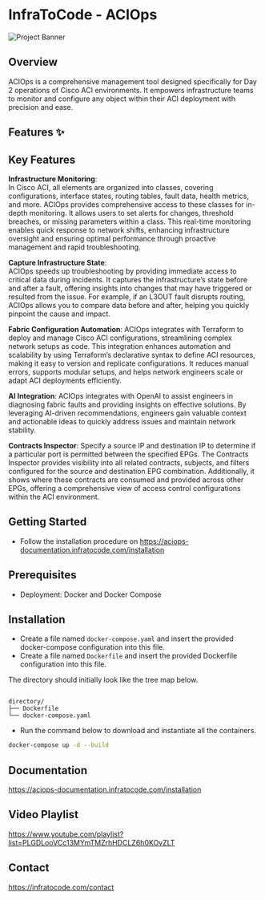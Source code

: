 #   InfraToCode - ACIOps

![Project Banner](https://i.imgur.com/aNPg18I.png)


## Overview

ACIOps is a comprehensive management tool designed specifically for Day 2 operations of Cisco ACI environments. It empowers infrastructure teams to monitor and configure any object within their ACI deployment with precision and ease. 


## Features ✨

## Key Features
**Infrastructure Monitoring**: <br/> 
In Cisco ACI, all elements are organized into classes, covering configurations, interface states, routing tables, fault data, health metrics, and more. ACIOps provides comprehensive access to these classes for in-depth monitoring. It allows users to set alerts for changes, threshold breaches, or missing parameters within a class. This real-time monitoring enables quick response to network shifts, enhancing infrastructure oversight and ensuring optimal performance through proactive management and rapid troubleshooting.

**Capture Infrastructure State**: <br/>
ACIOps speeds up troubleshooting by providing immediate access to critical data during incidents. It captures the infrastructure’s state before and after a fault, offering insights into changes that may have triggered or resulted from the issue. For example, if an L3OUT fault disrupts routing, ACIOps allows you to compare data before and after, helping you quickly pinpoint the cause and impact.

**Fabric Configuration Automation**:
ACIOps integrates with Terraform to deploy and manage Cisco ACI configurations, streamlining complex network setups as code. This integration enhances automation and scalability by using Terraform’s declarative syntax to define ACI resources, making it easy to version and replicate configurations. It reduces manual errors, supports modular setups, and helps network engineers scale or adapt ACI deployments efficiently.

**AI Integration**:
ACIOps integrates with OpenAI to assist engineers in diagnosing fabric faults and providing insights on effective solutions. By leveraging AI-driven recommendations, engineers gain valuable context and actionable ideas to quickly address issues and maintain network stability.

**Contracts Inspector**:
Specify a source IP and destination IP to determine if a particular port is permitted between the specified EPGs. The Contracts Inspector provides visibility into all related contracts, subjects, and filters configured for the source and destination EPG combination. Additionally, it shows where these contracts are consumed and provided across other EPGs, offering a comprehensive view of access control configurations within the ACI environment.



## Getting Started
- Follow the installation procedure on https://aciops-documentation.infratocode.com/installation


## Prerequisites
- Deployment: Docker and Docker Compose

## Installation
* Create a file named `docker-compose.yaml` and insert the provided docker-compose configuration into this file.
* Create a file named `Dockerfile` and insert the provided Dockerfile configuration into this file.

The directory should initially look like the tree map below.

```plaintext

directory/
├── Dockerfile
└── docker-compose.yaml

```

* Run the command below to download and instantiate all the containers.
```bash
docker-compose up -d --build
```

## Documentation
https://aciops-documentation.infratocode.com/installation

## Video Playlist
https://www.youtube.com/playlist?list=PLGDLooVCc13MYmTMZrhHDCLZ6h0KOvZLT

## Contact
https://infratocode.com/contact

